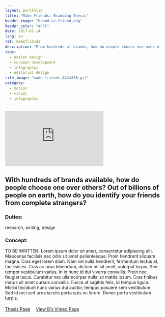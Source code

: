 ```yaml
---
layout: portfolio
title: "Make Friends: Branding Thesis"
header_image: "brand-or-friend.png"
header_color: "#FFF"
date: 2017-01-14
lang: en
ref: makefriends
description: "From hundreds of brands, how do people choose one over others? Out of billions of people on earth, how do you identify your friends from strangers?"
tags:
  - motion design
  - concept development
  - infographic
  - editorial design
tile_image: "make-friends_442x330.gif"
category:
  - motion
  - visual
  - infographic
---
```

<div class="emb-video vimeo wide">
  <iframe src="https://player.vimeo.com/video/65117847?title=0&byline=0&portrait=0" width="320" height="180" frameborder="0" webkitallowfullscreen mozallowfullscreen allowfullscreen></iframe>
</div>

<section class="project-summary">
  <h1>With hundreds of brands available, how do people choose one over others? Out of billions of people on earth, how do you identify your friends from complete strangers?</h1>
  <section class="info">
    <h3>Duties:</h3>
    <p>research, writing, design</p>
  </section>
  <section class="info">
    <h3>Concept:</h3>
    <p>TO BE WRITTEN. Lorem ipsum dolor sit amet, consectetur adipiscing elit. Maecenas facilisis nec odio sit amet pellentesque. Proin hendrerit aliquam magna. Cras eget lorem diam. Nam vel nulla hendrerit, fermentum lectus at, facilisis ex. Cras ac urna bibendum, dictum mi sit amet, volutpat turpis. Sed tempor vestibulum varius. In in nunc id dui viverra convallis. Proin nec feugiat lacus. Curabitur nec ullamcorper nulla, ut mattis ipsum. Cras finibus metus sit amet cursus convallis. Fusce ut sagittis felis, id tempus ligula. Morbi tincidunt nunc varius dui auctor, tempus posuere sem vestibulum. Sed id orci sed urna iaculis porta quis eu lorem. Donec porta vestibulum turpis.
    </p>
  </section>
</section>

<div class="buttons">
<span class="unselectable">
<a href="#" title="Thesis Page" target="_blank">Thesis Page</a>
</span>
<span class="unselectable">
<a href="https://vimeo.com/baadaa" title="More Videos.." target="_blank"><img src="/img/outerlink.svg" alt="Link" style="width: 15px;">View B's Vimeo Page</a>
</span>
</div>
